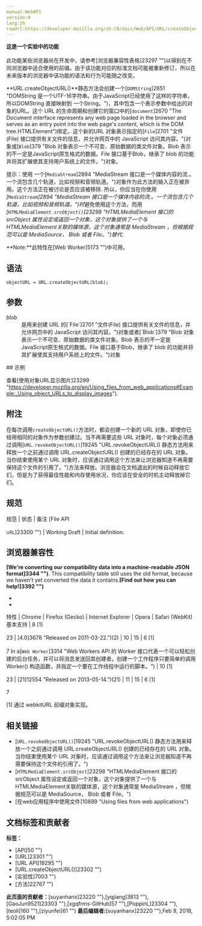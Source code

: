 ```yaml
---
manual:WebAPI
version:0
lang:zh
rawUrl:https://developer.mozilla.org/zh-CN/docs/Web/API/URL/createObjectURL
---
```






**这是一个实验中的功能**<br></br>此功能某些浏览器尚在开发中，请参考[浏览器兼容性表格]23297 "")以得到在不同浏览器中适合使用的前缀。由于该功能对应的标准文档可能被重新修订，所以在未来版本的浏览器中该功能的语法和行为可能随之改变。




**URL.createObjectURL()**静态方法会创建一个[`DOMString`]2651 "DOMString 是一个UTF-16字符串。由于JavaScript已经使用了这样的字符串，所以DOMString 直接映射到 一个String。")，其中包含一个表示参数中给出的对象的URL。这个 URL 的生命周期和创建它的窗口中的[`document`]2670 "The Document interface represents any web page loaded in the browser and serves as an entry point into the web page's content, which is the DOM tree.HTMLElement")绑定。这个新的URL 对象表示指定的[`File`]2701 "文件(File) 接口提供有关文件的信息，并允许网页中的 JavaScript 访问其内容。")对象或[`Blob`]379 "Blob 对象表示一个不可变、原始数据的类文件对象。Blob 表示的不一定是JavaScript原生格式的数据。File 接口基于Blob，继承了 blob 的功能并将其扩展使其支持用户系统上的文件。")对象。



提示：使用 一个[`MediaStream`]2894 "MediaStream 接口是一个媒体内容的流.。一个流包含几个轨道，比如视频和音频轨道。")对象作为此方法的输入正在被弃用。这个方法正在被讨论是否应该被移除. 所以，你应当在你使用<em>[`MediaStream`]2894 "MediaStream 接口是一个媒体内容的流.。一个流包含几个轨道，比如视频和音频轨道。")时</em>避免使用这个方法，而用<em>[`HTMLMediaElement.srcObject()`]23298 "HTMLMediaElement 接口的 srcObject 属性设定或返回一个对象，这个对象提供了一个与HTMLMediaElement关联的媒体源，这个对象通常是 MediaStream ，但根据规范可以是 MediaSource， Blob 或者 File。")替代</em>.


**Note:**此特性在[Web Worker]5173 "")中可用。

## 语法<a name="Syntax"></a>

```
objectURL = URL.createObjectURL(blob);

```

## 参数<a name="参数"></a>
<dl><dt id=''><em>blob</em></dt><dd>是用来创建 URL 的[`File`]2701 "文件(File) 接口提供有关文件的信息，并允许网页中的 JavaScript 访问其内容。")对象或者[`Blob`]379 "Blob 对象表示一个不可变、原始数据的类文件对象。Blob 表示的不一定是JavaScript原生格式的数据。File 接口基于Blob，继承了 blob 的功能并将其扩展使其支持用户系统上的文件。")对象​</dd></dl>
## 示例<a name="Example"></a>


查看[使用对象URL显示图片]23299 "https://developer.mozilla.org/en/Using_files_from_web_applications#Example:_Using_object_URLs_to_display_images").


## 附注<a name="Notes"></a>


在每次调用`createObjectURL()`方法时，都会创建一个新的 URL 对象，即使你已经用相同的对象作为参数创建过。当不再需要这些 URL 对象时，每个对象必须通过调用[`URL.revokeObjectURL()`]19245 "URL.revokeObjectURL() 静态方法用来释放一个之前通过调用 URL.createObjectURL() 创建的已经存在的 URL 对象。当你结束使用某个 URL 对象时，应该通过调用这个方法来让浏览器知道不再需要保持这个文件的引用了。")方法来释放。浏览器会在文档退出的时候自动释放它们，但是为了获得最佳性能和内存使用状况，你应该在安全的时机主动释放掉它们。


## 规范<a name="规范"></a>
规范 | 状态 | 备注 
[File API<br></br><small>URL</small>]23300 "") | Working Draft | Initial definition. 


## 浏览器兼容性<a name="Browser_Compatibility"></a>


**[We&#39;re converting our compatibility data into a machine-readable JSON format]3344 "")**. This compatibility table still uses the old format, because we haven&#39;t yet converted the data it contains.**[Find out how you can help!]3392 "")**


* 
* 
特性 | Chrome | Firefox (Gecko) | Internet Explorer | Opera | Safari (WebKit) 
基本支持 | 8 [1]<br></br>23 | [4.0]3678 "Released on 2011-03-22.")(2) | 10 | 15 | 6 [1]<br></br>7 
In a[`Web Worker`]3314 "Web Workers API 的 Worker 接口代表一个可以轻松创建的后台任务，并可以将消息发送回其创建者。创建一个工作程序只要简单的调用Worker() 构造函数，并指定一个要在工作线程中运行的脚本。") | 10 [1]<br></br>23 | [21]12554 "Released on 2013-05-14.")(21) | 11 | 15 | 6 [1]<br></br>7 





[1] 通过 webkitURL 前缀对象实现。


## 相关链接<a name="See_also"></a>

* [`URL.revokeObjectURL()`]19245 "URL.revokeObjectURL() 静态方法用来释放一个之前通过调用 URL.createObjectURL() 创建的已经存在的 URL 对象。当你结束使用某个 URL 对象时，应该通过调用这个方法来让浏览器知道不再需要保持这个文件的引用了。")
* [`HTMLMediaElement.srcObject`]23298 "HTMLMediaElement 接口的 srcObject 属性设定或返回一个对象，这个对象提供了一个与HTMLMediaElement关联的媒体源，这个对象通常是 MediaStream ，但根据规范可以是 MediaSource， Blob 或者 File。")
* [在web应用程序中使用文件]10889 "Using files from web applications")



## 文档标签和贡献者
**标签：**
* [API]50 "")
* [URL]23301 "")
* [URL API]19295 "")
* [URL.createObjectURL()]23302 "")
* [实验性]7003 "")
* [方法]22767 "")

**此页面的贡献者：**[suyanhanx]23220 ""),[yqjiang]3813 ""),[GaoJun9521]23303 ""),[xgqfrms-GitHub]57 ""),[PoppinL]23304 ""),[teoli]160 ""),[ziyunfei]61 "")
**最后编辑者:**[suyanhanx]23220 ""),<time>Feb 9, 2018, 5:02:05 PM</time>


